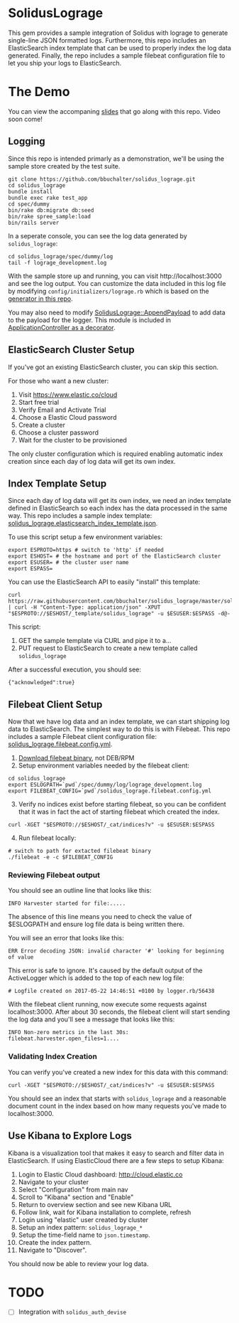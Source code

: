 # SolidusLograge

This gem provides a sample integration of Solidus with lograge to generate
single-line JSON formatted logs. Furthermore, this repo includes an ElasticSearch
index template that can be used to properly index the log data generated. Finally,
the repo includes a sample filebeat configuration file to let you ship your logs
to ElasticSearch.

# The Demo
You can view the accompaning [slides](https://docs.google.com/presentation/d/1Q7aKaNMzff6ktxB4t0kiUm4ZOCvm2OzzhKPNKWCf3Ns/edit?usp=sharing) that go along with this repo. Video soon come!

## Logging
Since this repo is intended primarly as a demonstration, we'll be using the
sample store created by the test suite.

```
git clone https://github.com/bbuchalter/solidus_lograge.git
cd solidus_lograge
bundle install
bundle exec rake test_app
cd spec/dummy
bin/rake db:migrate db:seed
bin/rake spree_sample:load
bin/rails server
```

In a seperate console, you can see the log data generated by `solidus_lograge`:
```
cd solidus_lograge/spec/dummy/log
tail -f lograge_development.log
```

With the sample store up and running, you can visit http://localhost:3000
and see the log output. You can customize the data included in this log file
by modifying `config/initializers/lograge.rb` which is based on the
[generator in this repo](/lib/generators/templates/lograge.rb).

You may also need to modify [SolidusLograge::AppendPayload](/lib/solidus_lograge/append_payload.rb)
to add data to the payload for the logger. This module is included in
[ApplicationController as a decorator](https://github.com/bbuchalter/solidus_lograge/blob/master/app/controllers/application_controller_decorator.rb).

## ElasticSearch Cluster Setup
If you've got an existing ElasticSearch cluster, you can skip this section.

For those who want a new cluster:
1. Visit https://www.elastic.co/cloud
2. Start free trial
3. Verify Email and Activate Trial
4. Choose a Elastic Cloud password
5. Create a cluster
6. Choose a cluster password
7. Wait for the cluster to be provisioned

The only cluster configuration which is required enabling automatic index
creation since each day of log data will get its own index.

## Index Template Setup
Since each day of log data will get its own index, we need an index template
defined in ElasticSearch so each index has the data processed in the same way.
This repo includes a sample index template:
[solidus_lograge.elasticsearch_index_template.json](/solidus_lograge.elasticsearch_index_template.json).

To use this script setup a few environment variables:
```
export ESPROTO=https # switch to 'http' if needed
export ESHOST= # the hostname and port of the ElasticSearch cluster
export ESUSER= # the cluster user name
export ESPASS=
```

You can use the ElasticSearch API to easily "install" this template:
```
curl https://raw.githubusercontent.com/bbuchalter/solidus_lograge/master/solidus_lograge.elasticsearch_index_template.json | curl -H "Content-Type: application/json" -XPUT "$ESPROTO://$ESHOST/_template/solidus_lograge" -u $ESUSER:$ESPASS -d@-
```

This script:
1. GET the sample template via CURL and pipe it to a...
2. PUT request to ElasticSearch to create a new template called `solidus_lograge`

After a successful execution, you should see:
```
{"acknowledged":true}
```

## Filebeat Client Setup
Now that we have log data and an index template, we can start shipping log data
to ElasticSearch. The simplest way to do this is with Filebeat. This repo includes
a sample Filebeat client configuration file:
[solidus_lograge.filebeat.config.yml](/solidus_lograge.filebeat.config.yml).

1. [Download filebeat binary](https://www.elastic.co/downloads/beats/filebeat), not DEB/RPM
2. Setup environment variables needed by the filebeat client:
```
cd solidus_lograge
export ESLOGPATH=`pwd`/spec/dummy/log/lograge_development.log
export FILEBEAT_CONFIG=`pwd`/solidus_lograge.filebeat.config.yml
```
3. Verify no indices exist before starting filebeat, so you can be confident that
it was in fact the act of starting filebeat which created the index.
```
curl -XGET "$ESPROTO://$ESHOST/_cat/indices?v" -u $ESUSER:$ESPASS
```
4. Run filebeat locally:
```
# switch to path for extacted filebeat binary
./filebeat -e -c $FILEBEAT_CONFIG
```

### Reviewing Filebeat output
You should see an outline line that looks like this:
```
INFO Harvester started for file:.....
```

The absence of this line means you need to check the value of $ESLOGPATH and
ensure log file data is being written there.


You will see an error that looks like this:
```
ERR Error decoding JSON: invalid character '#' looking for beginning of value
```

This error is safe to ignore. It's caused by the default output of the ActiveLogger
which is added to the top of each new log file:
```
# Logfile created on 2017-05-22 14:46:51 +0100 by logger.rb/56438
```

With the filebeat client running, now execute some requests against localhost:3000.
After about 30 seconds, the filebeat client will start sending the log data
and you'll see a message that looks like this:
```
INFO Non-zero metrics in the last 30s: filebeat.harvester.open_files=1....
```

### Validating Index Creation
You can verify you've created a new index for this data with this command:
```
curl -XGET "$ESPROTO://$ESHOST/_cat/indices?v" -u $ESUSER:$ESPASS
```

You should see an index that starts with `solidus_lograge` and a reasonable
document count in the index based on how many requests you've made to localhost:3000.

## Use Kibana to Explore Logs
Kibana is a visualization tool that makes it easy to search and filter data in
ElasticSearch. If using ElasticCloud there are a few steps to setup Kibana:

1. Login to Elastic Cloud dashboard: http://cloud.elastic.co
2. Navigate to your cluster
3. Select "Configuration" from main nav
4. Scroll to "Kibana" section and "Enable"
5. Return to overview section and see new Kibana URL
6. Follow link, wait for Kibana installation to complete, refresh
7. Login using "elastic" user created by cluster
8. Setup an index pattern: `solidus_lograge_*`
9. Setup the time-field name to `json.timestamp`.
10. Create the index pattern.
11. Navigate to "Discover".

You should now be able to review your log data.

# TODO
- [ ] Integration with `solidus_auth_devise`
